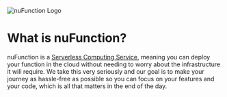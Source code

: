 ![nuFunction Logo](https://www.nufunction.com/img/logo.png)

# What is nuFunction?

nuFunction is a <a href="https://en.wikipedia.org/wiki/Serverless_computing" target="_blank">Serverless Computing Service</a>, meaning you can deploy your function in the cloud without needing to worry about the infrastructure it will require. We take this very seriously and our goal is to make your journey as hassle-free as possible so you can focus on your features and your code, which is all that matters in the end of the day. 
